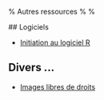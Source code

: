 % Autres ressources
%
%

<div class="row">
<div class="col-lg-6">
## Logiciels

* [Initiation au logiciel R](./initiation_R.php)

</div>
<div class="col-lg-6">

## Divers ...

* [Images libres de droits](./images_libres.php)

</div>